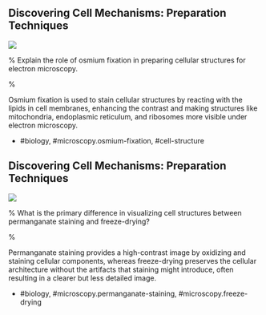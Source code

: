## Discovering Cell Mechanisms: Preparation Techniques

![](https://cdn.mathpix.com/cropped/2024_07_05_5095e984f168cec8db82g-1.jpg?height=318&width=368&top_left_y=590&top_left_x=383)

%
Explain the role of osmium fixation in preparing cellular structures for electron microscopy.

%

Osmium fixation is used to stain cellular structures by reacting with the lipids in cell membranes, enhancing the contrast and making structures like mitochondria, endoplasmic reticulum, and ribosomes more visible under electron microscopy.

- #biology, #microscopy.osmium-fixation, #cell-structure
  
## Discovering Cell Mechanisms: Preparation Techniques

![](https://cdn.mathpix.com/cropped/2024_07_05_5095e984f168cec8db82g-1.jpg?height=333&width=352&top_left_y=591&top_left_x=801)

%
What is the primary difference in visualizing cell structures between permanganate staining and freeze-drying?

%

Permanganate staining provides a high-contrast image by oxidizing and staining cellular components, whereas freeze-drying preserves the cellular architecture without the artifacts that staining might introduce, often resulting in a clearer but less detailed image.

- #biology, #microscopy.permanganate-staining, #microscopy.freeze-drying